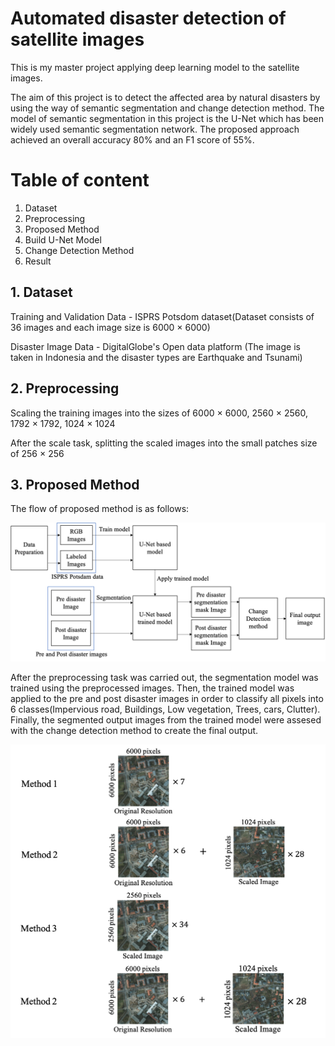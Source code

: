 # Automated disaster detection of satellite images
<p>This is my master project applying deep learning model to the satellite images.</p>
<p>The aim of this project is to detect the affected area by natural disasters by using the way of semantic segmentation and change detection method. The model of semantic segmentation in this project is the U-Net which has been widely used semantic segmentation network. The proposed approach achieved an overall accuracy 80% and an F1 score of 55%.</p>

# Table of content
1. Dataset
2. Preprocessing
3. Proposed Method
4. Build U-Net Model
5. Change Detection Method
6. Result

## 1. Dataset
<p>Training and Validation Data - ISPRS Potsdom dataset(Dataset consists of 36 images and each image size is 6000 × 6000) </p>
<p>Disaster Image Data - DigitalGlobe's Open data platform (The image is taken in Indonesia and the disaster types are Earthquake and Tsunami) </p>

## 2. Preprocessing
<p>Scaling the training images into the sizes of 6000 × 6000, 2560 × 2560, 1792 × 1792, 1024 × 1024</p>
<p>After the scale task, splitting the scaled images into the small patches size of 256 × 256 </p>

## 3. Proposed Method
<p>The flow of proposed method is as follows:</p>
<img width="1000" src="https://github.com/yoji-kuretake-like/Automatic_Disaster_Detection/blob/main/images/flow_of_method2.png">
<p> After the preprocessing task was carried out, the segmentation model was trained using the preprocessed images. Then, the trained model was applied to the pre and post disaster images in order to classify all pixels into 6 classes(Impervious road, Buildings, Low vegetation, Trees, cars, Clutter). Finally, the segmented output images from the trained model were assesed with the change detection method to create the final output.</p>

<img width="700" src="https://github.com/yoji-kuretake-like/Automatic_Disaster_Detection/blob/main/images/train_way.png">


